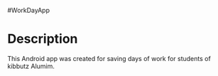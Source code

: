 #WorkDayApp

# Description
  This Android app was created for saving
  days of work for students of kibbutz Alumim.
  


